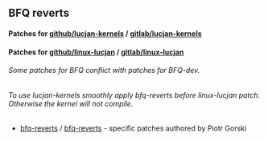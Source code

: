 ## BFQ reverts

#### Patches for [github/lucjan-kernels](https://github.com/sirlucjan/lucjan-kernels) / [gitlab/lucjan-kernels](https://gitlab.com/sirlucjan/lucjan-kernels)

#### Patches for [github/linux-lucjan](https://github.com/sirlucjan/linux-lucjan) / [gitlab/linux-lucjan](https://gitlab.com/sirlucjan/linux-lucjan)

###### Some patches for BFQ conflict with patches for BFQ-dev.

###### To use lucjan-kernels smoothly apply bfq-reverts before linux-lucjan patch. Otherwise the kernel will not compile.

* [bfq-reverts](https://github.com/sirlucjan/kernel-patches/tree/master/5.5/bfq-reverts-sep-v4) / [bfq-reverts](https://gitlab.com/sirlucjan/kernel-patches/tree/master/5.5/bfq-reverts-sep-v4) - specific patches authored by Piotr Gorski
